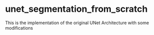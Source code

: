 # unet_segmentation_from_scratch
This is the implementation of the original UNet Architecture with some modifications
